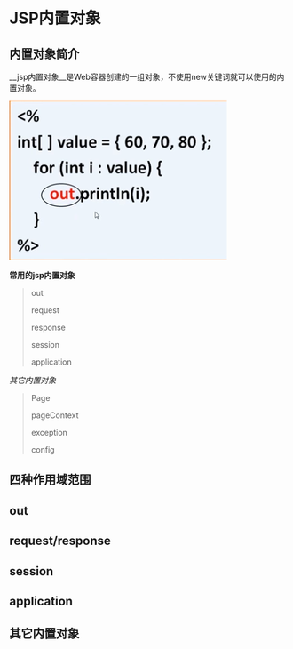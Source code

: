JSP内置对象
===

## 内置对象简介

​	__jsp内置对象__是Web容器创建的一组对象，不使用new关键词就可以使用的内置对象。

![](./out对象.PNG)

__常用的jsp内置对象__

> out
>
> request
>
> response
>
> session
>
> application

_其它内置对象_

>Page
>
>pageContext
>
>exception
>
>config



## 四种作用域范围



## out



## request/response



## session



## application



## 其它内置对象

